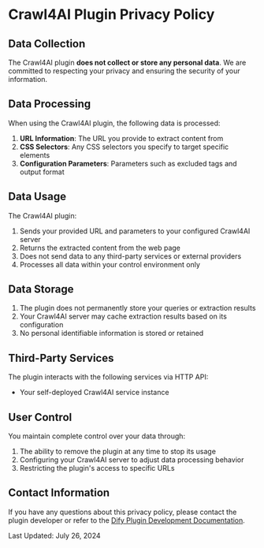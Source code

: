 # Crawl4AI Plugin Privacy Policy

## Data Collection

The Crawl4AI plugin **does not collect or store any personal data**. We are committed to respecting your privacy and ensuring the security of your information.

## Data Processing

When using the Crawl4AI plugin, the following data is processed:

1. **URL Information**: The URL you provide to extract content from
2. **CSS Selectors**: Any CSS selectors you specify to target specific elements
3. **Configuration Parameters**: Parameters such as excluded tags and output format

## Data Usage

The Crawl4AI plugin:

1. Sends your provided URL and parameters to your configured Crawl4AI server
2. Returns the extracted content from the web page
3. Does not send data to any third-party services or external providers
4. Processes all data within your control environment only

## Data Storage

1. The plugin does not permanently store your queries or extraction results
2. Your Crawl4AI server may cache extraction results based on its configuration
3. No personal identifiable information is stored or retained

## Third-Party Services

The plugin interacts with the following services via HTTP API:

- Your self-deployed Crawl4AI service instance

## User Control

You maintain complete control over your data through:

1. The ability to remove the plugin at any time to stop its usage
2. Configuring your Crawl4AI server to adjust data processing behavior
3. Restricting the plugin's access to specific URLs

## Contact Information

If you have any questions about this privacy policy, please contact the plugin developer or refer to the [Dify Plugin Development Documentation](https://docs.dify.ai/plugins/develop-plugins).

Last Updated: July 26, 2024 